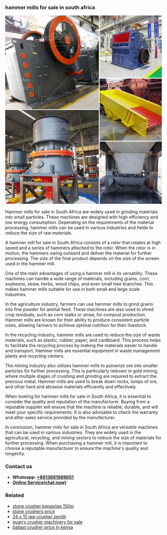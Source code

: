 <h3>hammer mills for sale in south africa</h3><img src='1706766754.jpg' alt=''><p>Hammer mills for sale in South Africa are widely used in grinding materials into small particles. These machines are designed with high efficiency and low energy consumption. Depending on the requirements of the material processing, hammer mills can be used in various industries and fields to reduce the size of raw materials.</p><p>A hammer mill for sale in South Africa consists of a rotor that rotates at high speed and a series of hammers attached to the rotor. When the rotor is in motion, the hammers swing outward and deliver the material for further processing. The size of the final product depends on the size of the screen used in the hammer mill.</p><p>One of the main advantages of using a hammer mill is its versatility. These machines can handle a wide range of materials, including grains, corn, soybeans, straw, herbs, wood chips, and even small tree branches. This makes hammer mills suitable for use in both small and large scale industries.</p><p>In the agriculture industry, farmers can use hammer mills to grind grains into fine powder for animal feed. These machines are also used to shred crop residuals, such as corn stalks or straw, for compost production. Hammer mills are known for their ability to produce consistent particle sizes, allowing farmers to achieve optimal nutrition for their livestock.</p><p>In the recycling industry, hammer mills are used to reduce the size of waste materials, such as plastic, rubber, paper, and cardboard. This process helps to facilitate the recycling process by making the materials easier to handle and transport. Hammer mills are essential equipment in waste management plants and recycling centers.</p><p>The mining industry also utilizes hammer mills to pulverize ore into smaller particles for further processing. This is particularly relevant in gold mining, where multiple stages of crushing and grinding are required to extract the precious metal. Hammer mills are used to break down rocks, lumps of ore, and other hard and abrasive materials efficiently and effectively.</p><p>When looking for hammer mills for sale in South Africa, it is essential to consider the quality and reputation of the manufacturer. Buying from a reputable supplier will ensure that the machine is reliable, durable, and will meet your specific requirements. It is also advisable to check the warranty and after-sales service provided by the manufacturer.</p><p>In conclusion, hammer mills for sale in South Africa are versatile machines that can be used in various industries. They are widely used in the agricultural, recycling, and mining sectors to reduce the size of materials for further processing. When purchasing a hammer mill, it is important to choose a reputable manufacturer to ensure the machine's quality and longevity.</p><h3>Contact us</h3><ul><li><strong>Whatsapp:&nbsp;<a href="https://wa.me/8613661969651">+8613661969651</a></strong></li><li><a href="https://swt.shibang-china.com/?git&amp;zhl&amp;hammer mills for sale in south africa"><strong>Online Service(chat now)</strong></a></li></ul><h3>Related</h3><ul><li><a href='stone crusher kapasitas 150m.md'>stone crusher kapasitas 150m</a></li><li><a href='stone crushers price.md'>stone crushers price</a></li><li><a href='24 x 15 jaw crusher zenith.md'>24 x 15 jaw crusher zenith</a></li><li><a href='quarry crusher machinery for sale.md'>quarry crusher machinery for sale</a></li><li><a href='ballast crusher price in kenya.md'>ballast crusher price in kenya</a></li></ul>